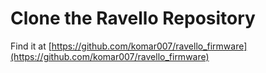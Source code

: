 # Clone the Ravello Repository

Find it at [https://github.com/komar007/ravello_firmware](https://github.com/komar007/ravello_firmware)



